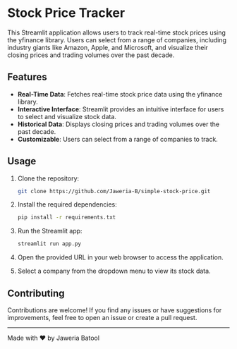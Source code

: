 # Stock Price Tracker

This Streamlit application allows users to track real-time stock prices using the yfinance library. Users can select from a range of companies, including industry giants like Amazon, Apple, and Microsoft, and visualize their closing prices and trading volumes over the past decade.

## Features

- **Real-Time Data**: Fetches real-time stock price data using the yfinance library.
- **Interactive Interface**: Streamlit provides an intuitive interface for users to select and visualize stock data.
- **Historical Data**: Displays closing prices and trading volumes over the past decade.
- **Customizable**: Users can select from a range of companies to track.

## Usage

1. Clone the repository:

    ```bash
    git clone https://github.com/Jaweria-B/simple-stock-price.git
    ```

2. Install the required dependencies:

    ```bash
    pip install -r requirements.txt
    ```

3. Run the Streamlit app:

    ```bash
    streamlit run app.py
    ```

4. Open the provided URL in your web browser to access the application.

5. Select a company from the dropdown menu to view its stock data.

## Contributing

Contributions are welcome! If you find any issues or have suggestions for improvements, feel free to open an issue or create a pull request.

---

Made with ❤️ by Jaweria Batool